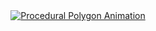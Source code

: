 <div align="center">
  <a href="https://github.com/ViniHallmann/ProceduralPolygonAnimation">
    <img src="https://github.com/ViniHallmann/ProceduralPolygonAnimation/blob/main/assets/result4.gif" alt="Procedural Polygon Animation" title="Clique para ver o repositório do projeto dessa animação!"/>
  </a>
</div>
